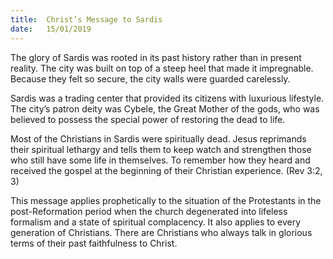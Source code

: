 ```yaml
---
title:  Christ’s Message to Sardis
date:   15/01/2019
---
```


The glory of Sardis was rooted in its past history rather than in present reality. The city was built on top of a steep heel that made it impregnable. Because they felt so secure, the city walls were guarded carelessly.

Sardis was a trading center that provided its citizens with luxurious lifestyle. The city’s patron deity was Cybele, the Great Mother of the gods, who was believed to possess the special power of restoring the dead to life.

Most of the Christians in Sardis were spiritually dead. Jesus reprimands their spiritual lethargy and tells them to keep watch and strengthen those who still have some life in themselves. To remember how they heard and received the gospel at the beginning of their Christian experience. (Rev 3:2, 3)

This message applies prophetically to the situation of the Protestants in the post-Reformation period when the church degenerated into lifeless formalism and a state of spiritual complacency. It also applies to every generation of Christians. There are Christians who always talk in glorious terms of their past faithfulness to Christ.
